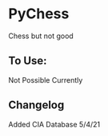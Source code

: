 # PyChess


Chess but not good
## To Use:
Not Possible Currently

## Changelog
Added CIA Database 5/4/21
